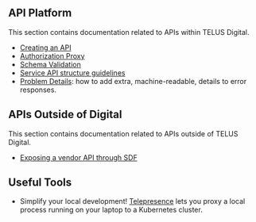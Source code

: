 ## API Platform

This section contains documentation related to APIs within TELUS Digital.

- [Creating an API](creating-an-api.md)
- [Authorization Proxy](authorization-proxy.md)
- [Schema Validation](schema-validation.md)
- [Service API structure guidelines](service-api-structure-guidelines.md)
- [Problem Details](problem-details.md): how to add extra, machine-readable, details to error responses.

## APIs Outside of Digital

This section contains documentation related to APIs outside of TELUS Digital.

- [Exposing a vendor API through SDF](sdf-vendor-onboarding.md)

## Useful Tools

- Simplify your local development! [Telepresence](https://blog.openshift.com/telepresence-local-development/) lets you proxy a local process running on your laptop to a Kubernetes cluster.
